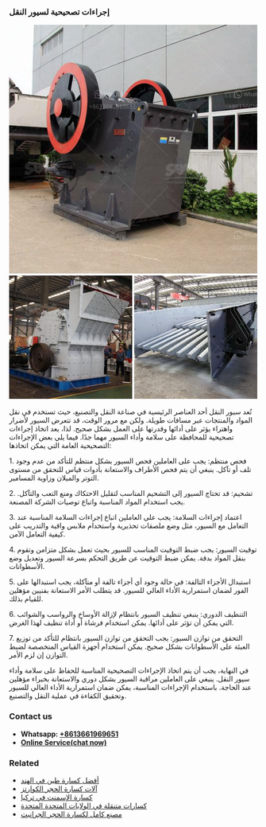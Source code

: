 <h3>إجراءات تصحيحية لسيور النقل</h3><img src='1701746519.jpg' alt=''><p>تُعد سيور النقل أحد العناصر الرئيسية في صناعة النقل والتصنيع، حيث تستخدم في نقل المواد والمنتجات عبر مسافات طويلة. ولكن مع مرور الوقت، قد تتعرض السيور لأضرار واهتراء يؤثر على أدائها وقدرتها على العمل بشكل صحيح. لذا، يعد اتخاذ إجراءات تصحيحية للمحافظة على سلامة وأداء السيور مهما جدًا. فيما يلي بعض الإجراءات التصحيحية العامة التي يمكن اتخاذها:</p><p>1. فحص منتظم: يجب على العاملين فحص السيور بشكل منتظم للتأكد من عدم وجود تلف أو تآكل. ينبغي أن يتم فحص الأطراف والاستعانة بأدوات قياس للتحقق من مستوى التوتر والميلان وزاوية المسامير.</p><p>2. تشحيم: قد تحتاج السيور إلى التشحيم المناسب لتقليل الاحتكاك ومنع التعب والتآكل. يجب استخدام المواد المناسبة واتباع توصيات الشركة المصنعة.</p><p>3. اعتماد إجراءات السلامة: يجب على العاملين اتباع إجراءات السلامة المناسبة عند التعامل مع السيور، مثل وضع ملصقات تحذيرية واستخدام ملابس واقية والتدريب على كيفية التعامل الآمن.</p><p>4. توقيت السيور: يجب ضبط التوقيت المناسب للسيور بحيث تعمل بشكل متزامن وتقوم بنقل المواد بدقة. يمكن ضبط التوقيت عن طريق التحكم بسرعة السيور وتعديل وضع الأسطوانات.</p><p>5. استبدال الأجزاء التالفة: في حالة وجود أي أجزاء تالفة أو متآكلة، يجب استبدالها على الفور لضمان استمرارية الأداء العالي للسيور. قد يتطلب الأمر الاستعانة بفنيين مؤهلين للقيام بذلك.</p><p>6. التنظيف الدوري: ينبغي تنظيف السيور بانتظام لإزالة الأوساخ والرواسب والشوائب التي يمكن أن تؤثر على أدائها. يمكن استخدام فرشاة أو أداة تنظيف لهذا الغرض.</p><p>7. التحقق من توازن السيور: يجب التحقق من توازن السيور بانتظام للتأكد من توزيع العبئة على الأسطوانات بشكل صحيح. يمكن استخدام أجهزة القياس المتخصصة لضبط التوازن إن لزم الأمر.</p><p>في النهاية، يجب أن يتم اتخاذ الإجراءات التصحيحية المناسبة للحفاظ على سلامة وأداء سيور النقل. ينبغي على العاملين مراقبة السيور بشكل دوري والاستعانة بخبراء مؤهلين عند الحاجة. باستخدام الإجراءات المناسبة، يمكن ضمان استمرارية الأداء العالي للسيور وتحقيق الكفاءة في عملية النقل والتصنيع.</p><h3>Contact us</h3><ul><li><strong>Whatsapp:&nbsp;<a href="https://wa.me/8613661969651">+8613661969651</a></strong></li><li><a href="https://swt.shibang-china.com/?git&amp;zhl&amp;إجراءات تصحيحية لسيور النقل"><strong>Online Service(chat now)</strong></a></li></ul><h3>Related</h3><ul><li><a href='أفضل كسارة طين في الهند.md'>أفضل كسارة طين في الهند</a></li><li><a href='آلات كسارة الحجر الكوارتز.md'>آلات كسارة الحجر الكوارتز</a></li><li><a href='كسارة الإسمنت في تركيا.md'>كسارة الإسمنت في تركيا</a></li><li><a href='كسارات متنقلة في الولايات المتحدة المتحدة.md'>كسارات متنقلة في الولايات المتحدة المتحدة</a></li><li><a href='مصنع كامل لكسارة الحجر الجرانيت.md'>مصنع كامل لكسارة الحجر الجرانيت</a></li></ul>